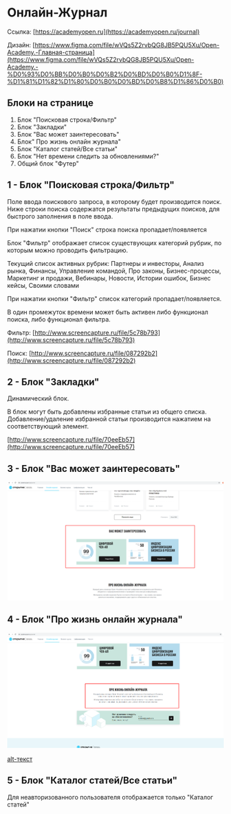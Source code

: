 
# Онлайн-Журнал

Ссылка: [https://academyopen.ru](https://academyopen.ru/journal)

Дизайн: [https://www.figma.com/file/wVQs5Z2rvbQG8JB5PQU5Xu/Open-Academy.-Главная-страница](https://www.figma.com/file/wVQs5Z2rvbQG8JB5PQU5Xu/Open-Academy.-%D0%93%D0%BB%D0%B0%D0%B2%D0%BD%D0%B0%D1%8F-%D1%81%D1%82%D1%80%D0%B0%D0%BD%D0%B8%D1%86%D0%B0)

## Блоки на странице

1. Блок "Поисковая строка/Фильтр"
2. Блок "Закладки"
3. Блок "Вас может заинтересовать"
4. Блок" Про жизнь онлайн журнала"
5. Блок "Каталог статей/Все статьи"
6. Блок "Нет времени следить за обновлениями?"
7. Общий блок "Футер"

## 1 - Блок "Поисковая строка/Фильтр"

Поле ввода поискового запроса, в которому будет производится поиск. Ниже строки поиска содержатся результаты предыдущих поисков, для быстрого заполнения в поле ввода.

При нажатии кнопки "Поиск" строка поиска пропадает/появляется

Блок "Фильтр" отображает список существующих категорий рубрик, по которым можно проводить фильтрацию.

Текущий список активных рубрик: Партнеры и инвесторы, Анализ рынка, Финансы, Управление командой, Про законы, Бизнес-процессы, Маркетинг и продажи, Вебинары, Новости, Истории ошибок, Бизнес кейсы, Своими словами

При нажатии кнопки "Фильтр" список категорий пропадает/появляется.

В один промежуток времени может быть активен либо функционал поиска, либо функционал фильтра.

Фильтр: [http://www.screencapture.ru/file/5c78b793](http://www.screencapture.ru/file/5c78b793)

Поиск: [http://www.screencapture.ru/file/087292b2](http://www.screencapture.ru/file/087292b2)

## 2 - Блок "Закладки"

Динамический блок. 

В блок могут быть добавлены избранные статьи из общего списка. Добавление/удаление избранной статьи производится нажатием на соответствующий элемент.

[http://www.screencapture.ru/file/70eeEb57](http://www.screencapture.ru/file/70eeEb57)

## 3 - Блок "Вас может заинтересовать"
![alt-текст][in1]

[in1]: https://github.com/DV73RU/oa_docs/blob/master/interested.png

## 4 - Блок "Про жизнь онлайн журнала"
![alt-текст][logo]

[logo]: https://github.com/DV73RU/oa_docs/blob/master/interested_1.png "Текст заголовка логотипа 2"

[alt-текст](https://github.com/DV73RU/oa_docs/blob/master/interested_1.png "Текст заголовка логотипа 1")



## 5 - Блок "Каталог статей/Все статьи"
Для неавторизованного пользователя отображается только "Каталог статей"

